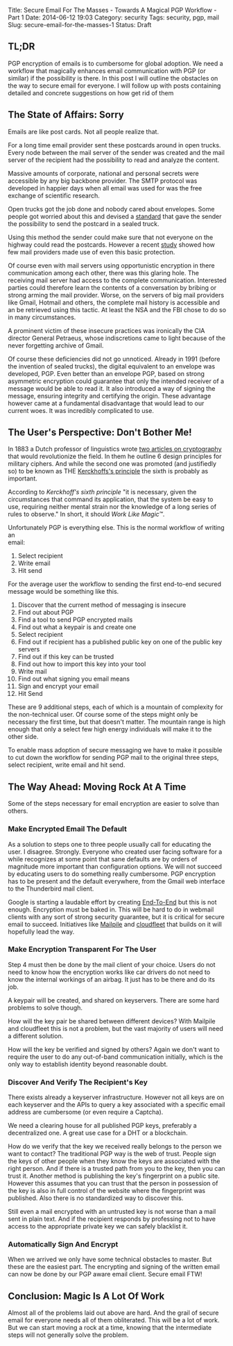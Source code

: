 Title: Secure Email For The Masses - Towards A Magical PGP Workflow - Part 1
Date: 2014-06-12 19:03
Category: security
Tags: security, pgp, mail
Slug: secure-email-for-the-masses-1
Status: Draft

## TL;DR

PGP encryption of emails is to cumbersome for global adoption. We need a 
workflow that magically enhances email communication with PGP (or similar) if 
the possibility is there. In this post I will outline the obstacles on the way
to secure email for everyone. I will follow up with posts containing detailed 
and concrete suggestions on how get rid of them

## The State of Affairs: Sorry

Emails are like post cards. Not all people realize that.

For a long time email provider sent these postcards around in open trucks. 
Every node between the mail server of the sender was created and the mail server 
of the recipient had the possibility to read and analyze the content. 

Massive amounts of corporate, national and personal secrets were accessible by 
any big backbone provider. The SMTP protocol was developed in happier days when 
all email was used for was the free exchange of scientific research.

Open trucks got the job done and nobody cared about envelopes. Some people got 
worried about this and devised a [standard][ietf] that gave the sender the 
possibility to send the postcard in a sealed truck.

Using this method the sender could make sure that not everyone on the highway 
could read the postcards. However a recent [study][cnet] showed how few mail 
providers made use of even this basic protection.

Of course even with mail servers using opportunistic encryption in there 
communication among each other, there was this glaring hole. The receiving mail 
server had access to the complete communication. Interested parties could 
therefore learn the contents of a conversation by bribing or strong arming the 
mail provider. Worse, on the servers of big mail providers like Gmail, Hotmail 
and others, the complete mail history is accessible and an be retrieved using 
this tactic. At least the NSA and the FBI chose to do so in many circumstances.

A prominent victim of these insecure practices was ironically the CIA director 
General Petraeus, whose indiscretions came to light because of the never 
forgetting archive of Gmail.

Of course these deficiencies did not go unnoticed. Already in 1991 (before the 
invention of sealed trucks), the digital equivalent to an envelope was 
developed, PGP. Even better than an envelope PGP, based on strong asymmetric 
encryption could guarantee that only the intended receiver of a message would 
be able to read it. It also introduced a way of signing the message, ensuring 
integrity and certifying the origin. These advantage however came at a 
fundamental disadvantage that would lead to our current woes. It was incredibly
complicated to use.

## The User's Perspective: Don't Bother Me!

In 1883 a Dutch professor of linguistics wrote 
[two articles on cryptography][kerckhoff] that would revolutionize the field. 
In them he outline 6 design principles for military ciphers. And while the 
second one was promoted (and justifiedly so) to be known as THE 
[Kerckhoffs's principle][wikipedia] the sixth is probably as important.

According to _Kerckhoff's sixth principle_ "it is necessary, given the 
circumstances that command its application, that the system be easy to use, 
requiring neither mental strain nor the knowledge of a long series of rules to 
observe." In short, it should _Work Like Magic&trade;_.

Unfortunately PGP is everything else. This is the normal workflow of writing an   
email:

1. Select recipient
2. Write email
3. Hit send

For the average user the workflow to sending the first end-to-end secured 
message would be something like this.

 1. Discover that the current method of messaging is insecure
 2. Find out about PGP
 3. Find a tool to send PGP encrypted mails  
 4. Find out what a keypair is and create one
 5. Select recipient
 6. Find out if recipient has a published public key on one of the public key 
    servers
 7. Find out if this key can be trusted
 8. Find out how to import this key into your tool
 9. Write mail
10. Find out what signing you email means
11. Sign and encrypt your email
12. Hit Send 

These are 9 additional steps, each of which is a mountain of complexity for the 
non-technical user. Of course some of the steps might only be necessary the 
first time, but that doesn't matter. The mountain range is high enough that 
only a select few high energy individuals will make it to the other side.

To enable mass adoption of secure messaging we have to make it possible to cut 
down the workflow for sending PGP mail to the original three steps, select 
recipient, write email and hit send.


## The Way Ahead: Moving Rock At A Time

Some of the steps necessary for email encryption are easier to solve than 
others. 

### Make Encrypted Email The Default

As a solution to steps one to three people usually call for educating the user. 
I disagree. Strongly. Everyone who created user facing software for a while 
recognizes at some point that sane defaults are by orders of magnitude more 
important than configuration options. We will not succeed by educating users 
to do something really cumbersome. PGP encryption has to be present and the 
default everywhere, from the Gmail web interface to the Thunderbird mail client.

Google is starting a laudable effort by creating [End-To-End][google-end-to-end]
but this is not enough. Encryption must be baked in. This will be hard to do 
in webmail clients with any sort of strong security guarantee, but it is 
critical for secure email to succeed. Initiatives like [Mailpile][mailpile] and
[cloudfleet][cloudfleet] that builds on it will hopefully lead the way. 

### Make Encryption Transparent For The User

Step 4 must then be done by the mail client of your choice. Users do not need 
to know how the encryption works like car drivers do not need to know the 
internal workings of an airbag. It just has to be there and do its job.

A keypair will be created, and shared on keyservers. There are some hard 
problems to solve though. 

How will the key pair be shared between different devices? With Mailpile and 
cloudfleet this is not a problem, but the vast majority of users will need a 
different solution.

How will the key be verified and signed by others? Again we don't want to 
require the user to do any out-of-band communication initially, which is the 
only way to establish identity beyond reasonable doubt. 

### Discover And Verify The Recipient's Key

There exists already a keyserver infrastructure. However not all keys are on 
each keyserver and the APIs to query a key associated with a specific email 
address are cumbersome (or even require a Captcha).

We need a clearing house for all published PGP keys, preferably a decentralized 
one. A great use case for a DHT or a blockchain.

How do we verify that the key we received really belongs to the person we want 
to contact? The traditional PGP way is the web of trust. People sign the keys 
of other people when they know the keys are associated with the right person.
And if there is a trusted path from you to the key, then you can trust it. 
Another method is publishing the key's fingerprint on a public site. However 
this assumes that you can trust that the person in possession of the key is also 
in full control of the website where the fingerprint was published. Also there 
is no standardized way to  discover this.

Still even a mail encrypted with an untrusted key is not worse than a mail sent 
in plain text. And if the recipient responds by professing not to have access 
to the appropriate private key we can safely blacklist it.


### Automatically Sign And Encrypt

When we arrived we only have some technical obstacles to master. But these are 
the easiest part. The encrypting and signing of the written email can now be
done by our PGP aware email client. Secure email FTW!  


## Conclusion: Magic Is A Lot Of Work

Almost all of the problems laid out above are hard. And the grail of secure 
email for everyone needs all of them obliterated. This will be a lot of work. 
But we can start moving a rock at a time, knowing that the intermediate steps 
will not generally solve the problem. 





[ietf]: https://tools.ietf.org/html/rfc3207 "SMTP over TLS"
[cnet]: http://www.cnet.com/news/how-web-mail-providers-leave-door-open-for-nsa-surveillance/
[kerckhoff]: http://petitcolas.net/fabien/kerckhoffs/ "Kerckhoff's papers"
[wikipedia]: https://en.wikipedia.org/wiki/Kerckhoffs's_principle "Kerckhoffs's principle"
[google-end-to-end]: https://code.google.com/p/end-to-end/ "Google's PGP browser extension"
[mailpile]: https://mailpile.is/
[cloudfleet]: https://cloudfleet.io/

